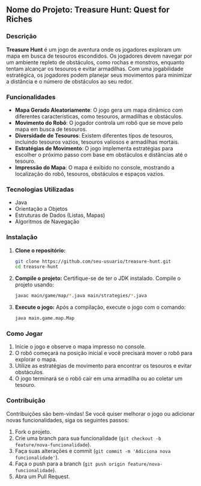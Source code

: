 

## Nome do Projeto: **Treasure Hunt: Quest for Riches**

### Descrição

**Treasure Hunt** é um jogo de aventura onde os jogadores exploram um mapa em busca de tesouros escondidos. Os jogadores devem navegar por um ambiente repleto de obstáculos, como rochas e monstros, enquanto tentam alcançar os tesouros e evitar armadilhas. Com uma jogabilidade estratégica, os jogadores podem planejar seus movimentos para minimizar a distância e o número de obstáculos ao seu redor.

### Funcionalidades

- **Mapa Gerado Aleatoriamente**: O jogo gera um mapa dinâmico com diferentes características, como tesouros, armadilhas e obstáculos.
- **Movimento do Robô**: O jogador controla um robô que se move pelo mapa em busca de tesouros.
- **Diversidade de Tesouros**: Existem diferentes tipos de tesouros, incluindo tesouros vazios, tesouros valiosos e armadilhas mortais.
- **Estratégias de Movimento**: O jogo implementa estratégias para escolher o próximo passo com base em obstáculos e distâncias até o tesouro.
- **Impressão do Mapa**: O mapa é exibido no console, mostrando a localização do robô, tesouros, obstáculos e espaços vazios.

### Tecnologias Utilizadas

- Java
- Orientação a Objetos
- Estruturas de Dados (Listas, Mapas)
- Algoritmos de Navegação

### Instalação

1. **Clone o repositório:**
   ```bash
   git clone https://github.com/seu-usuario/treasure-hunt.git
   cd treasure-hunt
   ```

2. **Compile o projeto:**
   Certifique-se de ter o JDK instalado. Compile o projeto usando:
   ```bash
   javac main/game/map/*.java main/strategies/*.java
   ```

3. **Execute o jogo:**
   Após a compilação, execute o jogo com o comando:
   ```bash
   java main.game.map.Map
   ```

### Como Jogar

1. Inicie o jogo e observe o mapa impresso no console.
2. O robô começará na posição inicial e você precisará mover o robô para explorar o mapa.
3. Utilize as estratégias de movimento para encontrar os tesouros e evitar obstáculos.
4. O jogo terminará se o robô cair em uma armadilha ou ao coletar um tesouro.

### Contribuição

Contribuições são bem-vindas! Se você quiser melhorar o jogo ou adicionar novas funcionalidades, siga os seguintes passos:

1. Fork o projeto.
2. Crie uma branch para sua funcionalidade (`git checkout -b feature/nova-funcionalidade`).
3. Faça suas alterações e commit (`git commit -m 'Adiciona nova funcionalidade'`).
4. Faça o push para a branch (`git push origin feature/nova-funcionalidade`).
5. Abra um Pull Request.

